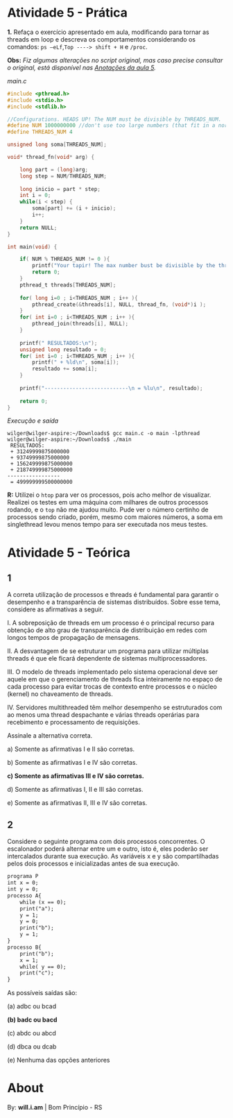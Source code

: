 # Atividade 5 - Prática

**1.** Refaça o exercício apresentado em aula, modificando para tornar as threads em loop e descreva os comportamentos considerando os comandos:
`ps –eLf`,`Top ----> shift + H` e `/proc`.

**Obs:** *Fiz algumas alterações no script original, mas caso precise consultar o original, está disponível nas [Anotações da aula 5](NotasDeAula/Aula%2005%20-%2031.08.2022.md).* 

*main.c*
```c
#include <pthread.h>
#include <stdio.h>
#include <stdlib.h>

//Configurations. HEADS UP! The NUM must be divisible by THREADS_NUM. 
#define NUM 1000000000 //don't use too large numbers (that fit in a normal int)
#define THREADS_NUM 4

unsigned long soma[THREADS_NUM];

void* thread_fn(void* arg) {

    long part = (long)arg;
    long step = NUM/THREADS_NUM;
    
    long inicio = part * step;
    int i = 0;
    while(i < step) {
        soma[part] += (i + inicio);
        i++;
    }
    return NULL;
}

int main(void) {

    if( NUM % THREADS_NUM != 0 ){
    	printf("Your tapir! The max number bust be divisible by the threads number!\n");
    	return 0;
    }
    pthread_t threads[THREADS_NUM];
    
    for( long i=0 ; i<THREADS_NUM ; i++ ){
        pthread_create(&threads[i], NULL, thread_fn, (void*)i );
    }
    for( int i=0 ; i<THREADS_NUM ; i++ ){
        pthread_join(threads[i], NULL);
    }
    
    printf(" RESULTADOS:\n");
    unsigned long resultado = 0;
    for( int i=0 ; i<THREADS_NUM ; i++ ){
    	printf(" + %ld\n", soma[i]);
        resultado += soma[i];
    }
    
    printf("---------------------------\n = %lu\n", resultado);
    
    return 0;
}
```
*Execução e saída*
```console
wilger@wilger-aspire:~/Downloads$ gcc main.c -o main -lpthread
wilger@wilger-aspire:~/Downloads$ ./main
 RESULTADOS:
 + 31249999875000000
 + 93749999875000000
 + 156249999875000000
 + 218749999875000000
-----------------
 = 499999999500000000
```

**R:** Utilizei o `htop` para ver os processos, pois acho melhor de visualizar.
Realizei os testes em uma máquina com milhares de outros processos rodando, e o `top` não me ajudou muito.
Pude ver o número certinho de processos sendo criado, porém, mesmo com maiores números, a soma em singlethread levou menos tempo para ser executada nos meus testes.


# Atividade 5 - Teórica

## 1

A correta utilização de processos e threads é fundamental para garantir o desempenho e a transparência de sistemas distribuídos. Sobre esse tema, considere as afirmativas a seguir.


I. A sobreposição de threads em um processo é o principal recurso para obtenção de alto grau de transparência de distribuição em redes com longos tempos de propagação de mensagens.

II. A desvantagem de se estruturar um programa para utilizar múltiplas threads é que ele ficará dependente de sistemas multiprocessadores.

III. O modelo de threads implementado pelo sistema operacional deve ser aquele em que o gerenciamento de threads fica inteiramente no espaço de cada processo para evitar trocas de contexto entre processos e o núcleo (kernel) no chaveamento de threads.

IV. Servidores multithreaded têm melhor desempenho se estruturados com ao menos uma thread despachante e várias threads operárias para recebimento e processamento de requisições.


Assinale a alternativa correta.


a) Somente as afirmativas I e II são corretas.

b) Somente as afirmativas I e IV são corretas.

**c) Somente as afirmativas III e IV são corretas.**

d) Somente as afirmativas I, II e III são corretas.

e) Somente as afirmativas II, III e IV são corretas.


## 2
Considere o seguinte programa com dois processos concorrentes. O escalonador poderá alternar entre um e outro, isto é, eles poderão ser intercalados durante sua execução. As variáveis x e y são compartilhadas pelos dois processos e inicializadas antes de sua execução.

```txt
programa P
int x = 0;
int y = 0;
processo A{
    while (x == 0);
    print("a");
    y = 1;
    y = 0;
    print("b");
    y = 1;
}
processo B{
    print("b");
    x = 1;
    while( y == 0);
    print("c");
}
```

As possíveis saídas são:

(a) adbc ou bcad

**(b) badc ou bacd**

(c) abdc ou abcd

(d) dbca ou dcab

(e) Nenhuma das opções anteriores



# About

By: **will.i.am** | Bom Princípio - RS 
